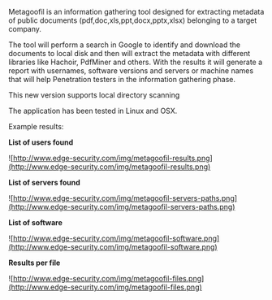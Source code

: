 Metagoofil is an information gathering tool designed for extracting metadata of public documents (pdf,doc,xls,ppt,docx,pptx,xlsx) belonging to a target company.

The tool will perform a search in Google to identify and download the documents to local disk and then will extract the metadata with different libraries like Hachoir, PdfMiner and others. With the results it will generate a report  with usernames, software versions and servers or machine names that will help Penetration testers in the information gathering phase.

This new version supports local directory scanning

The application has been tested in Linux and OSX.

Example results:

**List of users found**

![http://www.edge-security.com/img/metagoofil-results.png](http://www.edge-security.com/img/metagoofil-results.png)

**List of servers found**

![http://www.edge-security.com/img/metagoofil-servers-paths.png](http://www.edge-security.com/img/metagoofil-servers-paths.png)

**List of software**

![http://www.edge-security.com/img/metagoofil-software.png](http://www.edge-security.com/img/metagoofil-software.png)

**Results per file**

![http://www.edge-security.com/img/metagoofil-files.png](http://www.edge-security.com/img/metagoofil-files.png)